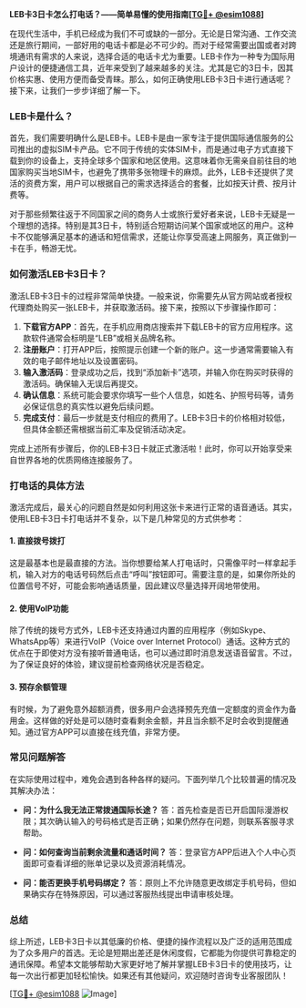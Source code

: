 **LEB卡3日卡怎么打电话？——简单易懂的使用指南[[TG💪+ @esim1088](https://t.me/s/esim1088)]**

在现代生活中，手机已经成为我们不可或缺的一部分。无论是日常沟通、工作交流还是旅行期间，一部好用的电话卡都是必不可少的。而对于经常需要出国或者对跨境通讯有需求的人来说，选择合适的电话卡尤为重要。LEB卡作为一种专为国际用户设计的便捷通信工具，近年来受到了越来越多的关注。尤其是它的3日卡，因其价格实惠、使用方便而备受青睐。那么，如何正确使用LEB卡3日卡进行通话呢？接下来，让我们一步步详细了解一下。

### LEB卡是什么？

首先，我们需要明确什么是LEB卡。LEB卡是由一家专注于提供国际通信服务的公司推出的虚拟SIM卡产品。它不同于传统的实体SIM卡，而是通过电子方式直接下载到你的设备上，支持全球多个国家和地区使用。这意味着你无需亲自前往目的地国家购买当地SIM卡，也避免了携带多张物理卡的麻烦。此外，LEB卡还提供了灵活的资费方案，用户可以根据自己的需求选择适合的套餐，比如按天计费、按月计费等。

对于那些频繁往返于不同国家之间的商务人士或旅行爱好者来说，LEB卡无疑是一个理想的选择。特别是其3日卡，特别适合短期访问某个国家或地区的用户。这种卡不仅能够满足基本的通话和短信需求，还能让你享受高速上网服务，真正做到一卡在手，畅游无忧。

### 如何激活LEB卡3日卡？

激活LEB卡3日卡的过程非常简单快捷。一般来说，你需要先从官方网站或者授权代理商处购买一张LEB卡，并获取激活码。接下来，按照以下步骤操作即可：

1. **下载官方APP**：首先，在手机应用商店搜索并下载LEB卡的官方应用程序。这款软件通常会标明是“LEB”或相关品牌名称。
2. **注册账户**：打开APP后，按照提示创建一个新的账户。这一步通常需要输入有效的电子邮件地址以及设置密码。
3. **输入激活码**：登录成功之后，找到“添加新卡”选项，并输入你在购买时获得的激活码。确保输入无误后再提交。
4. **确认信息**：系统可能会要求你填写一些个人信息，如姓名、护照号码等，请务必保证信息的真实性以避免后续问题。
5. **完成支付**：最后一步就是支付相应的费用了。LEB卡3日卡的价格相对较低，但具体金额还需根据当前汇率及促销活动决定。

完成上述所有步骤后，你的LEB卡3日卡就正式激活啦！此时，你可以开始享受来自世界各地的优质网络连接服务了。

### 打电话的具体方法

激活完成后，最关心的问题自然是如何利用这张卡来进行正常的语音通话。其实，使用LEB卡3日卡打电话并不复杂，以下是几种常见的方式供参考：

#### 1. 直接拨号拨打
这是最基本也是最直接的方法。当你想要给某人打电话时，只需像平时一样拿起手机，输入对方的电话号码然后点击“呼叫”按钮即可。需要注意的是，如果你所处的位置信号不好，可能会影响通话质量，因此建议尽量选择开阔地带使用。

#### 2. 使用VoIP功能
除了传统的拨号方式外，LEB卡还支持通过内置的应用程序（例如Skype、WhatsApp等）来进行VoIP（Voice over Internet Protocol）通话。这种方式的优点在于即使对方没有接听普通电话，也可以通过即时消息发送语音留言。不过，为了保证良好的体验，建议提前检查网络状况是否稳定。

#### 3. 预存余额管理
有时候，为了避免意外超额消费，很多用户会选择预先充值一定额度的资金作为备用金。这样做的好处是可以随时查看剩余金额，并且当余额不足时会收到提醒通知。通过官方APP可以直接在线充值，非常方便。

### 常见问题解答

在实际使用过程中，难免会遇到各种各样的疑问。下面列举几个比较普遍的情况及其解决办法：

- **问：为什么我无法正常拨通国际长途？**
  答：首先检查是否已开启国际漫游权限；其次确认输入的号码格式是否正确；如果仍然存在问题，则联系客服寻求帮助。

- **问：如何查询当前剩余流量和通话时间？**
  答：登录官方APP后进入个人中心页面即可查看详细的账单记录以及资源消耗情况。

- **问：能否更换手机号码绑定？**
  答：原则上不允许随意更改绑定手机号码，但如果确实存在特殊原因，可以通过客服热线提出申请审核处理。

### 总结

综上所述，LEB卡3日卡以其低廉的价格、便捷的操作流程以及广泛的适用范围成为了众多用户的首选。无论是短期出差还是休闲度假，它都能为你提供可靠稳定的通讯保障。希望本文能够帮助大家更好地了解并掌握LEB卡3日卡的使用技巧，让每一次出行都更加轻松愉快。如果还有其他疑问，欢迎随时咨询专业客服团队！

[[TG💪+ @esim1088](https://t.me/s/esim1088) ![Image](https://i.postimg.cc/4NQfJmqS/Snipaste-2025-05-13-00-14-12.png)]
